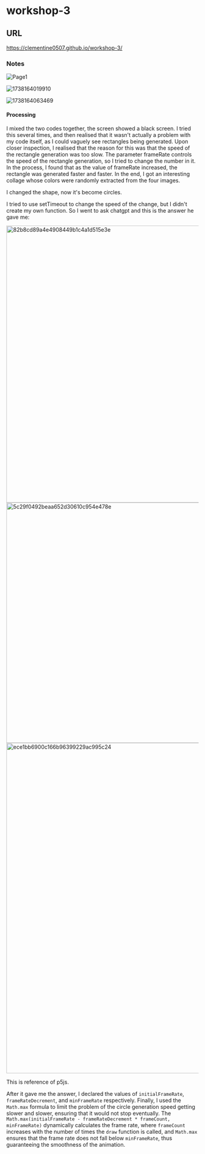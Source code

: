 # workshop-3

## URL
https://clementine0507.github.io/workshop-3/

### Notes

![Page1](https://github.com/user-attachments/assets/59369720-471a-40cb-a41d-a86cfa7ddef2)

![1738164019910](https://github.com/user-attachments/assets/b3abfac3-eeb4-4226-945b-f1a8e7277971)

![1738164063469](https://github.com/user-attachments/assets/be7c2dbe-45f9-4074-968a-842df4a8f42d)

#### Processing

I mixed the two codes together, the screen showed a black screen. I tried this several times, and then realised that it wasn't actually a problem with my code itself, as I could vaguely see rectangles being generated. Upon closer inspection, I realised that the reason for this was that the speed of the rectangle generation was too slow. The parameter frameRate controls the speed of the rectangle generation, so I tried to change the number in it. In the process, I found that as the value of frameRate increased, the rectangle was generated faster and faster. In the end, I got an interesting collage whose colors were randomly extracted from the four images.

I changed the shape, now it's become circles.

I tried to use setTimeout to change the speed of the change, but I didn't create my own function. So I went to ask chatgpt and this is the answer he gave me:

<img width="725" alt="82b8cd89a4e4908449b1c4a1d515e3e" src="https://github.com/user-attachments/assets/477d9476-5fc4-4751-b9c0-14be152cd477" />
<img width="629" alt="5c29f0492beaa652d30610c954e478e" src="https://github.com/user-attachments/assets/f0b67ae1-761e-40b7-9bf0-8592b99a1147" />
<img width="865" alt="ece1bb6900c166b96399229ac995c24" src="https://github.com/user-attachments/assets/e6b6a913-42b6-4f09-b701-6b45c72053f3" />

This is reference of p5js.

After it gave me the answer, I declared the values of `initialFrameRate`, `frameRateDecrement`, and `minFrameRate` respectively. Finally, I used the `Math.max` formula to limit the problem of the circle generation speed getting slower and slower, ensuring that it would not stop eventually. The `Math.max(initialFrameRate - frameRateDecrement * frameCount, minFrameRate)` dynamically calculates the frame rate, where `frameCount` increases with the number of times the `draw` function is called, and `Math.max` ensures that the frame rate does not fall below `minFrameRate`, thus guaranteeing the smoothness of the animation.

